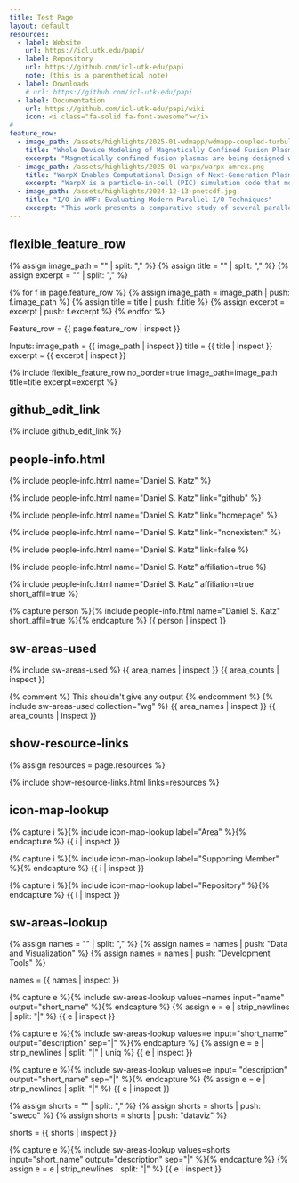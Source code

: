```yaml
---
title: Test Page
layout: default
resources:
  - label: Website
    url: https://icl.utk.edu/papi/
  - label: Repository
    url: https://github.com/icl-utk-edu/papi
    note: (this is a parenthetical note)
  - label: Downloads
    # url: https://github.com/icl-utk-edu/papi
  - label: Documentation
    url: https://github.com/icl-utk-edu/papi/wiki
    icon: <i class="fa-solid fa-font-awesome"></i>
#
feature_row:
  - image_path: /assets/highlights/2025-01-wdmapp/wdmapp-coupled-turbulence.jpg
    title: "Whole Device Modeling of Magnetically Confined Fusion Plasma"
    excerpt: "Magnetically confined fusion plasmas are being designed within the International Tokamak Experimental Reactor (ITER) and other projects that will operate in physics regimes only recently achieved through experiment. Modeling and simulation activities are required to design and optimize these new facilities. The fusion community is developing an approach to whole device modeling that will provide predictive numerical simulations of the physics required for magnetically confined fusion plasmas to enable design optimization and fill in the experimental gaps for ITER and future fusion devices."
  - image_path: /assets/highlights/2025-01-warpx/warpx-amrex.png
    title: "WarpX Enables Computational Design of Next-Generation Plasma-Based Accelerators"
    excerpt: "WarpX is a particle-in-cell (PIC) simulation code that models the motion of charged particles or plasma. WarpX is used to model chains of plasma-based particle accelerators for future high-energy physics colliders – table-top particle accelerators. These table-top accelerators can be used in both scientific and medical applications."
  - image_path: /assets/highlights/2024-12-13-pnetcdf.jpg
    title: "I/O in WRF: Evaluating Modern Parallel I/O Techniques"
    excerpt: "This work presents a comparative study of several parallel I/O implementations in the Weather Research and Forecasting model (WRF). The I/O libraries under study include PnetCDF, HDF5 via NetCDF4, and ADIOS. Our evaluation and performance analysis can guide I/O strategies for modern parallel codes."
---
```

## flexible_feature_row

{% assign image_path = "" | split: "," %}
{% assign title = "" | split: "," %}
{% assign excerpt = "" | split: "," %}

{% for f in page.feature_row %}
  {% assign image_path = image_path | push: f.image_path %}
  {% assign title = title | push: f.title %}
  {% assign excerpt = excerpt | push: f.excerpt %}
{% endfor %}

Feature_row = {{ page.feature_row | inspect }}

Inputs:
  image_path = {{ image_path | inspect }}
  title = {{ title | inspect }}
  excerpt = {{ excerpt | inspect }}

{% include flexible_feature_row no_border=true 
    image_path=image_path title=title excerpt=excerpt
%}


## github_edit_link

{% include github_edit_link %}


## people-info.html

{% include people-info.html name="Daniel S. Katz" %}

{% include people-info.html name="Daniel S. Katz" link="github" %}

{% include people-info.html name="Daniel S. Katz" link="homepage" %}

{% include people-info.html name="Daniel S. Katz" link="nonexistent" %}

{% include people-info.html name="Daniel S. Katz" link=false %}

{% include people-info.html name="Daniel S. Katz" affiliation=true %}

{% include people-info.html name="Daniel S. Katz" affiliation=true short_affil=true %}

{% capture person %}{% include people-info.html name="Daniel S. Katz" short_affil=true %}{% endcapture %}
{{ person | inspect }}



## sw-areas-used

{% include sw-areas-used %}
{{ area_names | inspect }} {{ area_counts | inspect }}

{% comment %}
  This shouldn't give any output 
{% endcomment %}
{% include sw-areas-used collection="wg" %}
{{ area_names | inspect }} {{ area_counts | inspect }}

## show-resource-links

{% assign resources = page.resources %}
<ul style="list-style: none; padding: 0">
{% include show-resource-links.html links=resources %}
</ul>

## icon-map-lookup

{% capture i %}{% include icon-map-lookup label="Area" %}{% endcapture %}
{{ i | inspect }}

{% capture i %}{% include icon-map-lookup label="Supporting Member" %}{% endcapture %}
{{ i | inspect }}

{% capture i %}{% include icon-map-lookup label="Repository" %}{% endcapture %}
{{ i | inspect }}

## sw-areas-lookup

{% assign names = "" | split: "," %}
{% assign names = names | push: "Data and Visualization" %}
{% assign names = names | push: "Development Tools" %}

names = {{ names | inspect }}

{% capture e %}{% include sw-areas-lookup values=names input="name" output="short_name" %}{% endcapture %}
{% assign e = e | strip_newlines | split: "|" %}
{{ e | inspect }}

{% capture e %}{% include sw-areas-lookup values=e input="short_name" output="description" sep="|" %}{% endcapture %}
{% assign e = e | strip_newlines | split: "|" | uniq %}
{{ e | inspect }}

{% capture e %}{% include sw-areas-lookup values=e input= "description" output="short_name" sep="|" %}{% endcapture %}
{% assign e = e | strip_newlines | split: "|" %}
{{ e | inspect }}

{% assign shorts = "" | split: "," %}
{% assign shorts = shorts | push: "sweco" %}
{% assign shorts = shorts | push: "dataviz" %}

shorts = {{ shorts | inspect }}

{% capture e %}{% include sw-areas-lookup values=shorts input="short_name" output="description" sep="|" %}{% endcapture %}
{% assign e = e | strip_newlines | split: "|" %}
{{ e | inspect }}